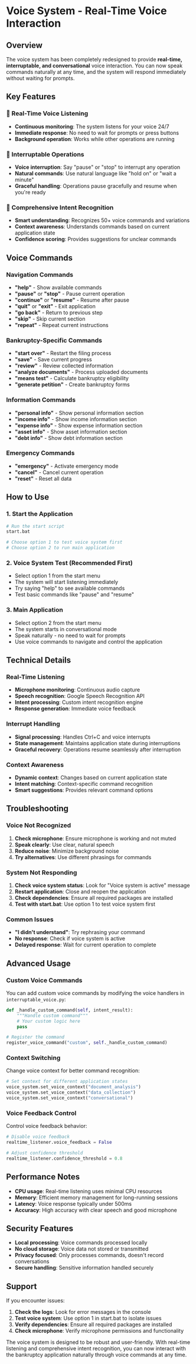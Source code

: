 # Voice System - Real-Time Voice Interaction

## Overview

The voice system has been completely redesigned to provide **real-time, interruptable, and conversational** voice interaction. You can now speak commands naturally at any time, and the system will respond immediately without waiting for prompts.

## Key Features

### 🎤 Real-Time Voice Listening
- **Continuous monitoring**: The system listens for your voice 24/7
- **Immediate response**: No need to wait for prompts or press buttons
- **Background operation**: Works while other operations are running

### 🚨 Interruptable Operations
- **Voice interruption**: Say "pause" or "stop" to interrupt any operation
- **Natural commands**: Use natural language like "hold on" or "wait a minute"
- **Graceful handling**: Operations pause gracefully and resume when you're ready

### 🧠 Comprehensive Intent Recognition
- **Smart understanding**: Recognizes 50+ voice commands and variations
- **Context awareness**: Understands commands based on current application state
- **Confidence scoring**: Provides suggestions for unclear commands

## Voice Commands

### Navigation Commands
- **"help"** - Show available commands
- **"pause"** or **"stop"** - Pause current operation
- **"continue"** or **"resume"** - Resume after pause
- **"quit"** or **"exit"** - Exit application
- **"go back"** - Return to previous step
- **"skip"** - Skip current section
- **"repeat"** - Repeat current instructions

### Bankruptcy-Specific Commands
- **"start over"** - Restart the filing process
- **"save"** - Save current progress
- **"review"** - Review collected information
- **"analyze documents"** - Process uploaded documents
- **"means test"** - Calculate bankruptcy eligibility
- **"generate petition"** - Create bankruptcy forms

### Information Commands
- **"personal info"** - Show personal information section
- **"income info"** - Show income information section
- **"expense info"** - Show expense information section
- **"asset info"** - Show asset information section
- **"debt info"** - Show debt information section

### Emergency Commands
- **"emergency"** - Activate emergency mode
- **"cancel"** - Cancel current operation
- **"reset"** - Reset all data

## How to Use

### 1. Start the Application
```bash
# Run the start script
start.bat

# Choose option 1 to test voice system first
# Choose option 2 to run main application
```

### 2. Voice System Test (Recommended First)
- Select option 1 from the start menu
- The system will start listening immediately
- Try saying "help" to see available commands
- Test basic commands like "pause" and "resume"

### 3. Main Application
- Select option 2 from the start menu
- The system starts in conversational mode
- Speak naturally - no need to wait for prompts
- Use voice commands to navigate and control the application

## Technical Details

### Real-Time Listening
- **Microphone monitoring**: Continuous audio capture
- **Speech recognition**: Google Speech Recognition API
- **Intent processing**: Custom intent recognition engine
- **Response generation**: Immediate voice feedback

### Interrupt Handling
- **Signal processing**: Handles Ctrl+C and voice interrupts
- **State management**: Maintains application state during interruptions
- **Graceful recovery**: Operations resume seamlessly after interruption

### Context Awareness
- **Dynamic context**: Changes based on current application state
- **Intent matching**: Context-specific command recognition
- **Smart suggestions**: Provides relevant command options

## Troubleshooting

### Voice Not Recognized
1. **Check microphone**: Ensure microphone is working and not muted
2. **Speak clearly**: Use clear, natural speech
3. **Reduce noise**: Minimize background noise
4. **Try alternatives**: Use different phrasings for commands

### System Not Responding
1. **Check voice system status**: Look for "Voice system is active" message
2. **Restart application**: Close and reopen the application
3. **Check dependencies**: Ensure all required packages are installed
4. **Test with start.bat**: Use option 1 to test voice system first

### Common Issues
- **"I didn't understand"**: Try rephrasing your command
- **No response**: Check if voice system is active
- **Delayed response**: Wait for current operation to complete

## Advanced Usage

### Custom Voice Commands
You can add custom voice commands by modifying the voice handlers in `interruptable_voice.py`:

```python
def _handle_custom_command(self, intent_result):
    """Handle custom command"""
    # Your custom logic here
    pass

# Register the command
register_voice_command("custom", self._handle_custom_command)
```

### Context Switching
Change voice context for better command recognition:

```python
# Set context for different application states
voice_system.set_voice_context("document_analysis")
voice_system.set_voice_context("data_collection")
voice_system.set_voice_context("conversational")
```

### Voice Feedback Control
Control voice feedback behavior:

```python
# Disable voice feedback
realtime_listener.voice_feedback = False

# Adjust confidence threshold
realtime_listener.confidence_threshold = 0.8
```

## Performance Notes

- **CPU usage**: Real-time listening uses minimal CPU resources
- **Memory**: Efficient memory management for long-running sessions
- **Latency**: Voice response typically under 500ms
- **Accuracy**: High accuracy with clear speech and good microphone

## Security Features

- **Local processing**: Voice commands processed locally
- **No cloud storage**: Voice data not stored or transmitted
- **Privacy focused**: Only processes commands, doesn't record conversations
- **Secure handling**: Sensitive information handled securely

## Support

If you encounter issues:

1. **Check the logs**: Look for error messages in the console
2. **Test voice system**: Use option 1 in start.bat to isolate issues
3. **Verify dependencies**: Ensure all required packages are installed
4. **Check microphone**: Verify microphone permissions and functionality

The voice system is designed to be robust and user-friendly. With real-time listening and comprehensive intent recognition, you can now interact with the bankruptcy application naturally through voice commands at any time. 